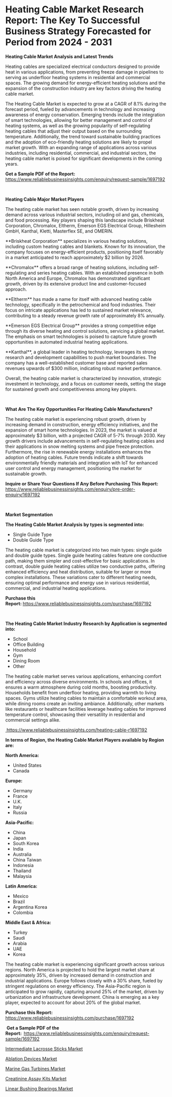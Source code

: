 <p><h1>Heating Cable Market Research Report: The Key To Successful Business Strategy Forecasted for Period from 2024 - 2031</h1></p><p><strong>Heating Cable Market Analysis and Latest Trends</strong></p>
<p><p>Heating cables are specialized electrical conductors designed to provide heat in various applications, from preventing freeze damage in pipelines to serving as underfloor heating systems in residential and commercial spaces. The growing demand for energy-efficient heating solutions and the expansion of the construction industry are key factors driving the heating cable market. </p><p>The Heating Cable Market is expected to grow at a CAGR of 8.1% during the forecast period, fueled by advancements in technology and increasing awareness of energy conservation. Emerging trends include the integration of smart technologies, allowing for better management and control of heating systems, as well as the growing popularity of self-regulating heating cables that adjust their output based on the surrounding temperature. Additionally, the trend toward sustainable building practices and the adoption of eco-friendly heating solutions are likely to propel market growth. With an expanding range of applications across various industries, including residential, commercial, and industrial sectors, the heating cable market is poised for significant developments in the coming years.</p></p>
<p><strong>Get a Sample PDF of the Report:&nbsp;</strong> <a href="https://www.reliablebusinessinsights.com/enquiry/request-sample/1697192?utm_campaign=112&utm_medium=2&utm_source=Github&utm_content=ia&utm_term=20102024&utm_id=heating-cable">https://www.reliablebusinessinsights.com/enquiry/request-sample/1697192</a></p>
<p>&nbsp;</p>
<p><strong>Heating Cable Major Market Players</strong></p>
<p><p>The heating cable market has seen notable growth, driven by increasing demand across various industrial sectors, including oil and gas, chemicals, and food processing. Key players shaping this landscape include Briskheat Corporation, Chromalox, Eltherm, Emerson EGS Electrical Group, Hillesheim GmbH, Kanthal, Kletti, Masterflex SE, and OMERIN.</p><p>**Briskheat Corporation** specializes in various heating solutions, including custom heating cables and blankets. Known for its innovation, the company focuses on energy-efficient products, positioning itself favorably in a market anticipated to reach approximately $2 billion by 2026.</p><p>**Chromalox** offers a broad range of heating solutions, including self-regulating and series heating cables. With an established presence in both North America and Europe, Chromalox has demonstrated significant growth, driven by its extensive product line and customer-focused approach.</p><p>**Eltherm** has made a name for itself with advanced heating cable technology, specifically in the petrochemical and food industries. Their focus on intricate applications has led to sustained market relevance, contributing to a steady revenue growth rate of approximately 8% annually.</p><p>**Emerson EGS Electrical Group** provides a strong competitive edge through its diverse heating and control solutions, servicing a global market. The emphasis on smart technologies is poised to capture future growth opportunities in automated industrial heating applications.</p><p>**Kanthal**, a global leader in heating technology, leverages its strong research and development capabilities to push market boundaries. The company has a well-established customer base and reported sales revenues upwards of $300 million, indicating robust market performance.</p><p>Overall, the heating cable market is characterized by innovation, strategic investment in technology, and a focus on customer needs, setting the stage for sustained growth and competitiveness among key players.</p></p>
<p>&nbsp;</p>
<p><strong>What Are The Key Opportunities For Heating Cable Manufacturers?</strong></p>
<p><p>The heating cable market is experiencing robust growth, driven by increasing demand in construction, energy efficiency initiatives, and the expansion of smart home technologies. In 2023, the market is valued at approximately $3 billion, with a projected CAGR of 5-7% through 2030. Key growth drivers include advancements in self-regulating heating cables and their applications in snow melting systems and pipe freeze protection. Furthermore, the rise in renewable energy installations enhances the adoption of heating cables. Future trends indicate a shift towards environmentally friendly materials and integration with IoT for enhanced user control and energy management, positioning the market for sustainable growth.</p></p>
<p><strong>Inquire or Share Your Questions If Any Before Purchasing This Report:</strong> <a href="https://www.reliablebusinessinsights.com/enquiry/pre-order-enquiry/1697192?utm_campaign=112&utm_medium=2&utm_source=Github&utm_content=ia&utm_term=20102024&utm_id=heating-cable">https://www.reliablebusinessinsights.com/enquiry/pre-order-enquiry/1697192</a></p>
<p>&nbsp;</p>
<p><strong>Market Segmentation</strong></p>
<p><strong>The Heating Cable Market Analysis by types is segmented into:</strong></p>
<p><ul><li>Single Guide Type</li><li>Double Guide Type</li></ul></p>
<p><p>The heating cable market is categorized into two main types: single guide and double guide types. Single guide heating cables feature one conductive path, making them simpler and cost-effective for basic applications. In contrast, double guide heating cables utilize two conductive paths, offering enhanced efficiency and heat distribution, suitable for larger or more complex installations. These variations cater to different heating needs, ensuring optimal performance and energy use in various residential, commercial, and industrial heating applications.</p></p>
<p><strong>Purchase this Report:&nbsp;</strong><a href="https://www.reliablebusinessinsights.com/purchase/1697192?utm_campaign=112&utm_medium=2&utm_source=Github&utm_content=ia&utm_term=20102024&utm_id=heating-cable">https://www.reliablebusinessinsights.com/purchase/1697192</a></p>
<p>&nbsp;</p>
<p><strong>The Heating Cable Market Industry Research by Application is segmented into:</strong></p>
<p><ul><li>School</li><li>Office Building</li><li>Household</li><li>Gym</li><li>Dining Room</li><li>Other</li></ul></p>
<p><p>The heating cable market serves various applications, enhancing comfort and efficiency across diverse environments. In schools and offices, it ensures a warm atmosphere during cold months, boosting productivity. Households benefit from underfloor heating, providing warmth to living spaces. Gyms utilize heating cables to maintain a comfortable workout area, while dining rooms create an inviting ambiance. Additionally, other markets like restaurants or healthcare facilities leverage heating cables for improved temperature control, showcasing their versatility in residential and commercial settings alike.</p></p>
<p><a href="https://www.reliablebusinessinsights.com/heating-cable-r1697192?utm_campaign=112&utm_medium=2&utm_source=Github&utm_content=ia&utm_term=20102024&utm_id=heating-cable">&nbsp;https://www.reliablebusinessinsights.com/heating-cable-r1697192</a></p>
<p><strong>In terms of Region, the Heating Cable Market Players available by Region are:</strong></p>
<p>
    <p> <strong> North America: </strong>
        <ul>
            <li>United States</li>
            <li>Canada</li>
        </ul>
        </p> 
    <p> <strong> Europe: </strong>
        <ul>
            <li>Germany</li>
            <li>France</li>
            <li>U.K.</li>
            <li>Italy</li>
            <li>Russia</li>
        </ul>
        </p> 
    <p> <strong> Asia-Pacific: </strong>
        <ul>
            <li>China</li>
            <li>Japan</li>
            <li>South Korea</li>
            <li>India</li>
            <li>Australia</li>
            <li>China Taiwan</li>
            <li>Indonesia</li>
            <li>Thailand</li>
            <li>Malaysia</li>
        </ul>
        </p> 
    <p> <strong> Latin America: </strong>
        <ul>
            <li>Mexico</li>
            <li>Brazil</li>
            <li>Argentina Korea</li>
            <li>Colombia</li>
        </ul>
        </p> 
    <p> <strong> Middle East & Africa: </strong>
        <ul>
            <li>Turkey</li>
            <li>Saudi</li>
            <li>Arabia</li>
            <li>UAE</li>
            <li>Korea</li>
        </ul>
    </p>
    </p>
<p><p>The heating cable market is experiencing significant growth across various regions. North America is projected to hold the largest market share at approximately 35%, driven by increased demand in construction and industrial applications. Europe follows closely with a 30% share, fueled by stringent regulations on energy efficiency. The Asia-Pacific region is anticipated to grow rapidly, capturing around 25% of the market, driven by urbanization and infrastructure development. China is emerging as a key player, expected to account for about 20% of the global market.</p></p>
<p><strong>Purchase this Report: </strong><a href="https://www.reliablebusinessinsights.com/purchase/1697192?utm_campaign=112&utm_medium=2&utm_source=Github&utm_content=ia&utm_term=20102024&utm_id=heating-cable">https://www.reliablebusinessinsights.com/purchase/1697192</a></p>
<p>&nbsp;<strong>Get a Sample PDF of the Report:&nbsp;&nbsp;</strong><a href="https://www.reliablebusinessinsights.com/enquiry/request-sample/1697192?utm_campaign=112&utm_medium=2&utm_source=Github&utm_content=ia&utm_term=20102024&utm_id=heating-cable">https://www.reliablebusinessinsights.com/enquiry/request-sample/1697192</a></p>
<p><strong></strong></p>
<p><p><a href="https://github.com/mynearvphamillwd7/Market-Research-Report-List-1/blob/main/intermediate-lacrosse-sticks-market.md?utm_campaign=112&utm_medium=2&utm_source=Github&utm_content=ia&utm_term=20102024&utm_id=heating-cable">Intermediate Lacrosse Sticks Market</a></p><p><a href="https://www.linkedin.com/pulse/ablation-devices-market-forecast-global-trends-analysis-4ynze?utm_campaign=112&utm_medium=2&utm_source=Github&utm_content=ia&utm_term=20102024&utm_id=heating-cable">Ablation Devices Market</a></p><p><a href="https://issuu.com/reportprime-2/docs/marine-gas-turbines-market-size-203_58acef9d4c60be?utm_campaign=112&utm_medium=2&utm_source=Github&utm_content=ia&utm_term=20102024&utm_id=heating-cable">Marine Gas Turbines Market</a></p><p><a href="https://www.linkedin.com/pulse/creatinine-assay-kits-market-global-insights-sales-tq7ie?utm_campaign=112&utm_medium=2&utm_source=Github&utm_content=ia&utm_term=20102024&utm_id=heating-cable">Creatinine Assay Kits Market</a></p><p><a href="https://issuu.com/reportprime-2/docs/linear-bushing-bearings-market-size_4a0c84c881323e?utm_campaign=112&utm_medium=2&utm_source=Github&utm_content=ia&utm_term=20102024&utm_id=heating-cable">Linear Bushing Bearings Market</a></p></p>